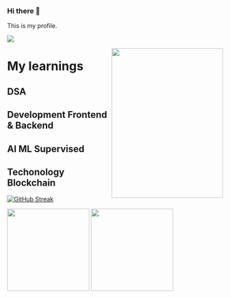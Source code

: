 ### Hi there 👋 


<!--
**Kd-Here/Kd-Here** is a ✨ _special_ ✨ repository because its `README.md` (this file) appears on your GitHub profile.

Here are some ideas to get you started:

- 🔭 I’m currently working on ...
- 🌱 I’m currently learning ...
- 👯 I’m looking to collaborate on ...
- 🤔 I’m looking for help with ...
- 💬 Ask me about ...
- 📫 How to reach me: ...
- 😄 Pronouns: ...
- ⚡ Fun fact: ...
-->This is my profile.
![](https://komarev.com/ghpvc/?username=Kd-Here&label=Profile+Visitor&color=yellow)

<img align="right" width="260" height="350" src="https://user-images.githubusercontent.com/90677747/210197919-994403ae-e430-45f5-bd94-59e300c7a642.gif">




<h1> My learnings   
<h2> DSA  
<h2> Development Frontend & Backend
<h2> AI ML Supervised
<h2> Techonology Blockchain</h2></h1>
<!-- [![willianrod's wakatime stats](https://github-readme-stats.vercel.app/api/wakatime?username=willianrod)](https://github.com/anuraghazra/github-readme-stats)
  -->
 
<!--  ![Language Counts](https://github-readme-stats.vercel.app/api/top-langs/?username=kd-here&layout=compact&exclude_repo=Machine-Learning,Machine-Learning_Modules,AutonomousCar)
<!-- Here exclude repo is for hiding the repo count so add which you want to hide  -->
 
 [![GitHub Streak](https://github-readme-streak-stats.herokuapp.com?user=kd-here&theme=radical&hide_border=true&border_radius=3.8)](https://git.io/streak-stats)


 
 <a> <img src="https://denvercoder1-github-readme-stats.vercel.app/api/?username=kdhere&show_icons=true&include_all_commits=true&count_private=true&theme=radical&hide_border=true" height="192px"/></a>
<a><img src="https://github-readme-stats.vercel.app/api/top-langs/?username=kd-here&langs_count=5&layout=compact&theme=radical&hide_border=true&&&exclude_repo=Machine-Learning,Machine-Learning_Modules,AutonomousCar" height="192px"/></a>

